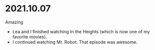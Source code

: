 # 2021.10.07

Amazing

- Lea and I finished watching In the Heights (which is now one of my favorite movies).
- I continued watching Mr. Robot. That episode was awesome.

